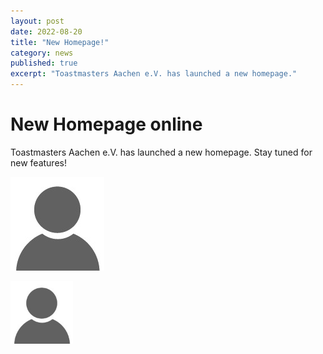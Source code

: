```yaml
---
layout: post
date: 2022-08-20
title: "New Homepage!"
category: news
published: true
excerpt: "Toastmasters Aachen e.V. has launched a new homepage."
---
```


# New Homepage online

Toastmasters Aachen e.V. has launched a new homepage. Stay tuned for new features!

[//]: # (This is a comment.)

![](/assets/images/default-no-profile-pic.jpg)

<img src="/assets/images/default-no-profile-pic.jpg" width="100">
